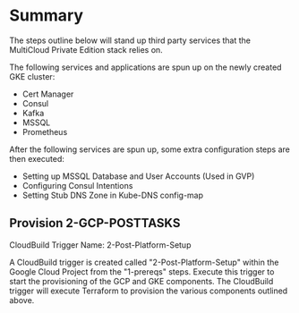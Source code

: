 # Summary
The steps outline below will stand up third party services that the MultiCloud Private Edition stack relies on. 

The following services and applications are spun up on the newly created GKE cluster:
- Cert Manager
- Consul
- Kafka
- MSSQL
- Prometheus

After the following services are spun up, some extra configuration steps are then executed:
- Setting up MSSQL Database and User Accounts (Used in GVP)
- Configuring Consul Intentions
- Setting Stub DNS Zone in Kube-DNS config-map

## Provision 2-GCP-POSTTASKS
CloudBuild Trigger Name: 2-Post-Platform-Setup

A CloudBuild trigger is created called "2-Post-Platform-Setup" within the Google Cloud Project from the "1-prereqs" steps. Execute this trigger to start the provisioning of the GCP and GKE components. The CloudBuild trigger will execute Terraform to provision the various components outlined above. 